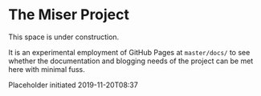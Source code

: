 # The Miser Project

This space is under construction.

It is an experimental employment of GitHub Pages at `master/docs/` to see
whether the documentation and blogging needs of the project can be met here
with minimal fuss.

Placeholder initiated 2019-11-20T08:37
